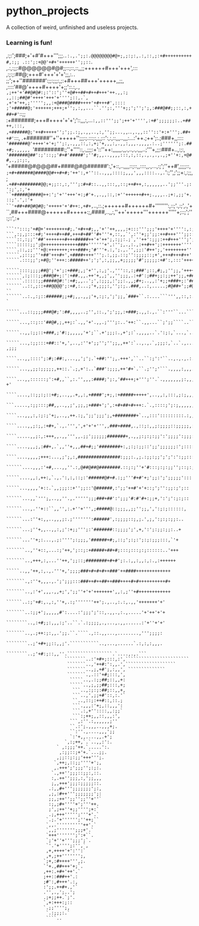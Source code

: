 # python_projects
A collection of weird, unfinished and useless projects.
### Learning is fun!
,:;:';###;+'+#'#+++''';;;.`.:.,.';;:.@@@@@@@@#@+;,;:;:,.:,::,;:+#++++++++++#,:;;
.::';:+@@'+#+'++++++'';;::`. ,.:,:;;:#@@@@@@#@#;;::;::,::,,;;++++++#+++'+++',:::
,:;:;:##@;+++#'+++'+'+';;,:.`.` ;;';++''#######':;;:;;;:,;:+#+++##+++'+++++,,;;,
,::::'##@'++++#++++'+;;'::.:,.``, ,;++'+'##@#@#:;:'::';''+@#++##+#++#+++'++.,,:;
,,::;##@#'++++'+++'+'''';::,.`,`` `,+'+'++,;''''';,,:+@###@####++++'+#+++#',::::
;'+#####@;'++++++;+++;+'';,:,,...``.'';:,'''+;;';'';';,:###@##;;::,:,+##+#'`::;;
:+#######;+++#++++'+'+';'::,,,:,...`:,,::''';;';++'+'''',:+#';;;;;;:..+##++,:::,
,+######@;'++#+++++'';';;.:;,.,,..,:,'';;...,,`.`.,.,,::''::'+:+''';.##++#'`:::,
.+#######''+''+++++'';;;:;.:::;:,;,;::':,:,::,,,..,,,:...:'++.;++';:.;###+,,::::
`'#######@'++++'+'+;'';:,.,,,::,:,+;'+,,,:,.,,:,,,.,,,,.:..;'''''';:.##+#;.,,,,,
`'#########:;''+''''::,.,;;;:+'::''++:,,,,,,.,,.,..,.,.,,,..;'''+,;;:###+..,:;:,
`'#######@##':;'::;;'#+#'#####';''#;,,..,,,,:::,:,::,.,.,.,.,;+''+:,+@##,.,;:;:,
`'+#####@#@@@##+####@#@######':,'+::,..,,,,::;::,,::::,,.,...,:;';''++#',;;;;::,
`;+#+######@####@@#++#+#;'++':,+''::..,,,::::;,,,',,,::::..,.`':;'',;';;+:,:;;,;
`.+##+########@@;+;;::,:,''';:#+#::..,,:::,,::;++#++,:,,,,,,..';;'''.;:':;',:,'+
``+#####@####@++:';'+''+++'+:;#'+.,.,,::,:+''++++++#++;.,,,..;+:,;;'+.::;'.',:'+
``'+##+##@#@#@;'+++++'+'#++:,+#+,`..,::.;++++++#++++++#+'''''''':,::;'.,:;',.,'+
``,##+++####@++++++#+++++:;,####,..,,:,''++'+++++'''++++++'''''+;::;';'':;::',:+
```+#+;+#####''+++++++++#:,+####,..,:''''#+'+'++,;;;:;##'++++++'';::;;;'';:;,;:'
```'':::;'+#@+'++++++++#;.'+#++#;,,'+''++,,,,:+:::''';;;'++++'+'''':,:;';'',,+,'
```,:;,;:::+#;'++++#++##,+++#+##''#+'''+,::,,`',:''+;;';;:++#+++''';;::;'''''+#:
````::,:;;''##'+++++++#+++#####++'+'++';,:;;:.;`,''++':;;;:++#+++''';';;''''++##
````:::::;;';@+++++++++++++###+''''''+',:'';,.,:.,:++#++';:+++++++''''';'+;.::#@
````.::,;;'''+@:+++++++;+++###+;'#'''+.:,';.,.'',;;:'#++';,'++++++++''''',.,:;;@
`````,;::;;''+##'+++#+',+####++++''';.:,;;.::;'':;;;;::;+',+++#+++#++'''',`..';@
`````.:::;;';+#@;''+++::#####++';';',:,;;,,+;;;;;'#';;;;;:+#':,:::'+++++',`.,;'#
 `````::::;;;;##@';'+';:+###;,;'+'',:,;'.,'''::,:;###';::,#;,;'';;,'++++;.,`.:'#
``````,:;:::;;###@#+;:':+##.,,.++'+,,;',,'';;;,.:+#':;##+;;:;;++';;,+###+.,..:'+
``````.:::::;;#####@#:':+#;,,..';',:;;;,:';;:.,,;#+;..,,:'+;;+###+;:'####,,,,,.`
``````..::,;::+##@@@@';:+#,:...;'+,;;;:,'';:;..###,..:,.....;#@##+';;#@@@;:,` ``
``````..:.,:;::######;;+#;,,.,,;'+,:;:,';';;,`###+``.:....```''',,::,:..``:;;` `
 `````...::;;;;###@#;':##,,,,..;'',::.,';';;,:+###;.,,:.,.``:'''``...`````,;:`  
 `````...,::;::'##@#,;,++;:`.,,'+'.,,.;''';:..'++:``.,,...``;';;````..`````:':,`
  `````..,,:;;::+###,;'#:;,,,,,'+';``.+';;;:.,+';:`.,,,,..`.':;:,`...,`...`,;;:`
  `````...,:;;:::+##::'+,',..,:''+';;'';'';;,,++':`..,.,.`,;;;:,`..`.,...`` ,;;;
   ````...,,::::';:#;:##:,...,,';';.`+##:'';,.+++',``..``:;':'``..,.,.,.:..`.';;
   `````...,,;;:;;;;;,++::.`.;,+':..`###':;;;,++'#+`.``.;'';'```.,,,,:,,,..``:''
    ````...,,::::::;':+#,,``,:.'',,,:####;';:,'##+++;+''';''.`.,,,,,,,;:,,,.` +'
     ````....,::;;:;::+#;,..,,.+,,:,+####';+;,:+#####+++++',..,,:,:::,;:;,,,.``'
      ```.....,:;;:::;##,,..,,;',;;,;+###+';',:+#+##+#+++:.`.,::::;';:;,,,,,,,.`
      ````...,,,:,:;:;'+;,..,,++.:;,';;';;;';,+########+`..,:::':::::::::.:,,,.`
       ````....,,;:;,:+#+,`.,.''',',+'+'+''',,###+####,.,::;:,,;:;;;;::;;;;;,::,
       ````.....,,;:,:+++,,.,,''',,.;;';;;;;;#######+,.,,;:;:;:;;':';;;;':;;;:;,
        ````....,,,;,:##+,.`,,''+,,,##+#;;'########+:,;:;:;;::';;';;;;;;:';:::::
         ````....,,,,;+++:...,;';,:,################:;;;:.,;.:;;:;;';';':':;;:::
        ``````....,,,:'+#,...,,''.:,@##@##@########.::;:;''+'#:::;:;:;;'';::;:;;
          `````....,,:,++:,`.,.':,:,::;:'######@#+#.:;;'''#+#'+;';;:';';;;;;':::
           `````...,,,,'+::.`,,;;;::+'';;::'@######,:';;'++#'+'+::;';'':;;:;';::
           ``````...,,`''';,..,,''.,.''''';;;###+##':';;;'#:#'#+:;;+,':';':;:;::
            ``````...,.''+::``,,'',:.+''+''',;#####@::;;;,,;;'';;,',':;:;::::::,
             ``````...:''+:,,..,,,;:.;''''''':######',:;;;;::;,;.',;,':;:;:;;:..
              ``````...;''+,,..,,:,;':+;;''';:'#######::;;;;';',+,':';:;;:;;:..+
               ``````...''+;:...,.;:'''';:;;;,'######+#;,::;';:;:';:;:;;;:::,`'+
               ```````..,''+::,...:;'++,';::;:+#####+##+#;:::;:::;:;::::::..'+++
                ```````..,+++,:,...''++,';;::;########+#+#';:.:,,:,,:,:.,:++++++
                  `````..,,'++,:,.,.'''+,';;;;###+#+#+#++###'++####+++++++++++++
                  ```````.,:''+,,,.,.';';;;:::###++#++##++###++++#+#++++++++++#+
                  ```````..,:'+',,,.,,+;',';;''+'+'+++++++',,:,;''+#++++++++++++
                    ``````..:;'+#:,.,:,''+,.:;'''''''++';.,..,:.:,.,,'+++++++'+'
                    ```````..:;;+';,,,,,#':....:';;;';'::,.,,.,:.,.....'+'++'+'+
                    ````````..,:+#;;:,,,:;'..``.`.:;;;;,.,...,.,,......:'+''+'+'
                     ```````..,.;++:;:,,.';;.``.````.,::.,,...,........,''';;;;:
                     ````````..;'+#+;;::,,;'.```````````..,...,......`.:,:,:,,,.
                      ````````..;'+#:;::,,''.`````````````````.`....,.,.```     
                      ````````..:'+#+;:::,:',````````````````````````           
                       ```````..,'++#:':,,.',```````````````````                
                       ```````..,;,+#';,:,,', ``````````````                    
                       ```````.,.::'+#;:::,',                                   
                        `````..,.:;;##;::,,+:                                   
                        `````..,;,;;##;:::,+;                                   
                         ```..,:;:;:##;::,,+,                                   
                         ```..,',;;+#'::,:.'`                                   
                         ``..,::;:++#::,::.;                                    
                         ```.,,,:'+;,::,,,':                                    
                         ```.:,+''::::,,:;;`                                    
                         ```:;++;,,::,,,:',                                     
                        ```,:''.:,,,,,,;''                                      
                        ``.:';.,,,..,,,+;.                                      
                        ``:''.,....,,,';;                                       
                        `:'+,,....,,.+';                                        
                      `,:;++,`.`..,,:':.                                        
                   ` ,:;;;'++.`.....':.                                         
                    ,:;;::;+'+.`...;;.                                          
                   ,;;::;:;;'+++''';.                                           
                  `,++;,::;;''''+';,                                            
                  ,.+++';';;;'';:;:.                                            
                 `.,++'';;;::;;:,::.                                            
                 :,.++'';;;,:,';;,,,                                            
                 ;,,+++';;;:;;;;;::.                                            
                .:,,#+''';;;;;;;';:,                                            
                ,;,:#++''';;;;;;;';:                                            
                ;;,;++'';;'';;''+''`                                            
                :;,;#+''''+';'''++.                                             
                ;',;++''+;;'''';+:`                                             
                .;,+++''''';'''+'.`                                             
               `.;.'+'''''';''++;``                                             
               `,,.''''''''''++'.`                                              
               `,,;''''''';;;+'.`                                               
               `+++''''''';':+``.                                               
               `;'+''+''';;;';`.                                                
               `'.'+'''';:'',`,                                                 
               ,+,++++'+':'':`                                                  
               ,+,;++''''''';,                                                  
              `;+,:#++++''',;.                                                  
              `'+.,##+++'+;`.                                                   
              ,++:.+#+'++'.`                                                    
              ;++::###++'.:                                                     
              ;#':,#+++'.:,                                                     
              :';;.++#+.,'`                                                     
              .'',.,';..';                                                      
              .;+;;++.`;'.                                                      
              `,+:+++:;::                                                       
              `.;;'''';,                                                        
               `.:;;;:.`                                                        
               ````..                                                           
                                                                                
                                                                                
                                                                                
                                                                                
                                                                                
